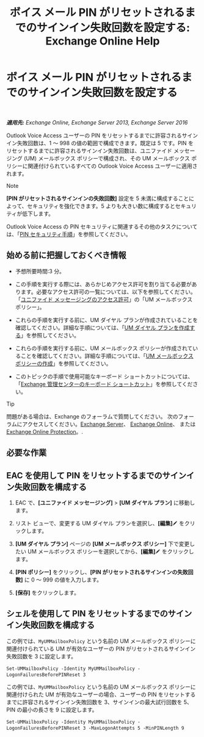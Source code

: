 ﻿---
title: 'ボイス メール PIN がリセットされるまでのサインイン失敗回数を設定する: Exchange Online Help'
TOCTitle: ボイス メール PIN がリセットされるまでのサインイン失敗回数を設定する
ms:assetid: 4de38499-0a6f-4f00-8697-eeff805d7266
ms:mtpsurl: https://technet.microsoft.com/ja-jp/library/Aa997939(v=EXCHG.150)
ms:contentKeyID: 50555775
ms.date: 05/22/2018
mtps_version: v=EXCHG.150
ms.translationtype: HT
---

# ボイス メール PIN がリセットされるまでのサインイン失敗回数を設定する

 

_**適用先:** Exchange Online, Exchange Server 2013, Exchange Server 2016_

Outlook Voice Access ユーザーの PIN をリセットするまでに許容されるサインイン失敗回数は、1 ～ 998 の値の範囲で構成できます。既定は 5 です。PIN をリセットするまでに許容されるサインイン失敗回数は、ユニファイド メッセージング (UM) メールボックス ポリシーで構成され、その UM メールボックス ポリシーに関連付けられているすべての Outlook Voice Access ユーザーに適用されます。


> [!NOTE]
> <STRONG>[PIN がリセットされるサインインの失敗回数]</STRONG> 設定を 5 未満に構成することによって、セキュリティを強化できます。5 よりも大きい数に構成するとセキュリティが低下します。



Outlook Voice Access の PIN セキュリティに関連するその他のタスクについては、「[PIN セキュリティ手順](pin-security-procedures-exchange-2013-help.md)」を参照してください。

## 始める前に把握しておくべき情報

  - 予想所要時間:3 分。

  - この手順を実行する際には、あらかじめアクセス許可を割り当てる必要があります。必要なアクセス許可の一覧については、以下を参照してください。「[ユニファイド メッセージングのアクセス許可](unified-messaging-permissions-exchange-2013-help.md)」の「UM メールボックス ポリシー」。

  - これらの手順を実行する前に、UM ダイヤル プランが作成されていることを確認してください。詳細な手順については、「[UM ダイヤル プランを作成する](create-a-um-dial-plan-exchange-2013-help.md)」を参照してください。

  - これらの手順を実行する前に、UM メールボックス ポリシーが作成されていることを確認してください。詳細な手順については、「[UM メールボックス ポリシーの作成](create-a-um-mailbox-policy-exchange-2013-help.md)」を参照してください。

  - このトピックの手順で使用可能なキーボード ショートカットについては、「[Exchange 管理センターのキーボード ショートカット](keyboard-shortcuts-in-the-exchange-admin-center-exchange-online-protection-help.md)」を参照してください。


> [!TIP]
> 問題がある場合は、Exchange のフォーラムで質問してください。 次のフォーラムにアクセスしてください。<A href="https://go.microsoft.com/fwlink/p/?linkid=60612">Exchange Server</A>、 <A href="https://go.microsoft.com/fwlink/p/?linkid=267542">Exchange Online</A>、 または <A href="https://go.microsoft.com/fwlink/p/?linkid=285351">Exchange Online Protection</A>。.



## 必要な作業

## EAC を使用して PIN をリセットするまでのサインイン失敗回数を構成する

1.  EAC で、**\[ユニファイド メッセージング\]** \> **\[UM ダイヤル プラン\]** に移動します。

2.  リスト ビューで、変更する UM ダイヤル プランを選択し、**\[編集\]**![編集アイコン](images/Bb124582.6f53ccb2-1f13-4c02-bea0-30690e6ea71d(EXCHG.150).gif "編集アイコン") をクリックします。

3.  **\[UM ダイヤル プラン\]** ページの **\[UM メールボックス ポリシー\]** 下で変更したい UM メールボックス ポリシーを選択してから、**\[編集\]**![編集アイコン](images/Bb124582.6f53ccb2-1f13-4c02-bea0-30690e6ea71d(EXCHG.150).gif "編集アイコン") をクリックします。

4.  **\[PIN ポリシー\]** をクリックし、**\[PIN がリセットされるサインインの失敗回数\]** に 0 ～ 999 の値を入力します。

5.  **\[保存\]** をクリックします。

## シェルを使用して PIN をリセットするまでのサインイン失敗回数を構成する

この例では、`MyUMMailboxPolicy` という名前の UM メールボックス ポリシーに関連付けられている UM が有効なユーザーの PIN がリセットされるサインイン失敗回数を 3 に設定します。

    Set-UMMailboxPolicy -Identity MyUMMailboxPolicy -LogonFailuresBeforePINReset 3

この例では、`MyUMMailboxPolicy` という名前の UM メールボックス ポリシーに関連付けられた UM が有効なユーザーの場合、ユーザーの PIN をリセットするまでに許容されるサインイン失敗回数を 3、サインインの最大試行回数を 5、PIN の最小の長さを 9 に設定します。

    Set-UMMailboxPolicy -Identity MyUMMailboxPolicy -LogonFailuresBeforePINReset 3 -MaxLogonAttempts 5 -MinPINLength 9


